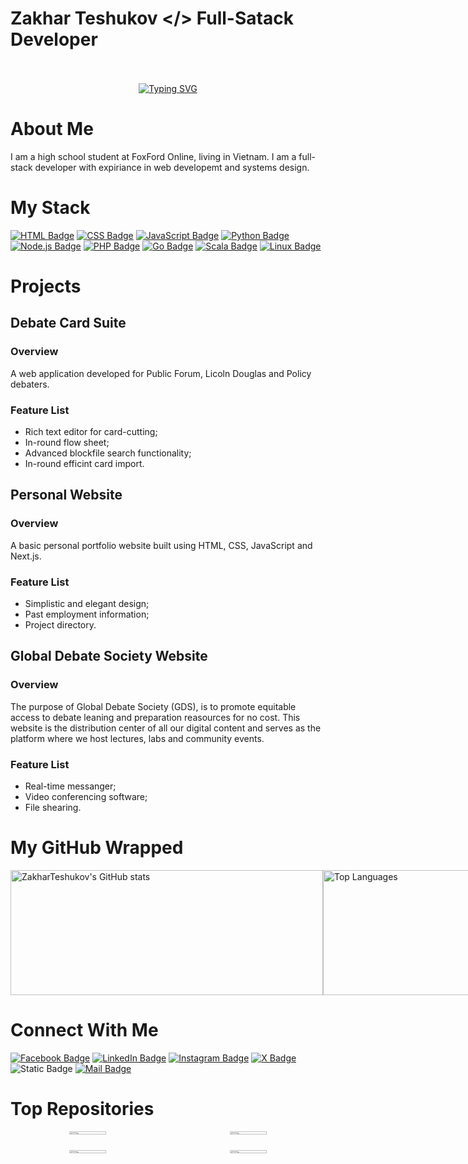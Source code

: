 # Zakhar Teshukov </> Full-Satack Developer

<div>
  <br />
  <br />
</div>


<div align="center" margin: 3000>
  <a href="https://git.io/typing-svg">
    <img src="https://readme-typing-svg.demolab.com?font=Fira+Code&size=50&duration=6500&pause=500&color=18ABF7&width=920&height=75&lines=console.log(%22Hello+World!%22);print(%22Zakhar+Teshukov%22);return(%22Full-StackDeveloper%22)" alt="Typing SVG" />
  </a>
</div>

#

# About Me
I am a high school student at FoxFord Online, living in Vietnam. I am a full-stack developer with expiriance in web developemt and systems design.

# My Stack

[![HTML Badge](https://img.shields.io/badge/HTML-E34F26?style=for-the-badge&logo=html5&logoColor=white&labelColor=cc3f1f)](https://developer.mozilla.org/en-US/docs/Web/HTML)
[![CSS Badge](https://img.shields.io/badge/CSS-1572B6?style=for-the-badge&logo=css3&logoColor=white&labelColor=0c4a7c)](https://developer.mozilla.org/en-US/docs/Web/CSS)
[![JavaScript Badge](https://img.shields.io/badge/JavaScript-F7DF1E?style=for-the-badge&logo=javascript&logoColor=black&labelColor=ccac1f)](https://developer.mozilla.org/en-US/docs/Web/JavaScript)
[![Python Badge](https://img.shields.io/badge/Python-3776AB?style=for-the-badge&logo=python&logoColor=white&labelColor=2a5a8d)](https://www.python.org/)
[![Node.js Badge](https://img.shields.io/badge/Node.js-339933?style=for-the-badge&logo=node.js&logoColor=white&labelColor=267a2b)](https://nodejs.org/)
[![PHP Badge](https://img.shields.io/badge/PHP-777BB4?style=for-the-badge&logo=php&logoColor=white&labelColor=5e5a8a)](https://www.php.net/)
[![Go Badge](https://img.shields.io/badge/Go-00ADD8?style=for-the-badge&logo=go&logoColor=white&labelColor=0091b3)](https://golang.org/)
[![Scala Badge](https://img.shields.io/badge/Scala-DC322F?style=for-the-badge&logo=scala&logoColor=white&labelColor=9c1e24)](https://www.scala-lang.org/)
[![Linux Badge](https://img.shields.io/badge/Linux-FCC624?style=for-the-badge&logo=linux&logoColor=black&labelColor=cc9a1f)](https://www.kernel.org/)

# Projects

## Debate Card Suite

### Overview
A web application developed for Public Forum, Licoln Douglas and Policy debaters. 

### Feature List
- Rich text editor for card-cutting;
- In-round flow sheet;
- Advanced blockfile search functionality;
- In-round efficint card import.

## Personal Website

### Overview
A basic personal portfolio website built using HTML, CSS, JavaScript and Next.js.

### Feature List
- Simplistic and elegant design;
- Past employment information;
- Project directory.

## Global Debate Society Website

### Overview
The purpose of Global Debate Society (GDS), is to promote equitable access to debate leaning and preparation reasources for no cost. This website is the distribution center of all our digital content and serves as the platform where we host lectures, labs and community events.

### Feature List
- Real-time messanger;
- Video conferencing software;
- File shearing.



# My GitHub Wrapped
<div style="display: flex; justify-content: space-between;">
  <img src="https://github-readme-stats.vercel.app/api?username=ZakharTeshukov&show_icons=true&theme=nightowl&rank_icon=progress&hide=issues&hide_border=true" width="500" height="200" alt="ZakharTeshukov's GitHub stats">
  <img src="https://github-readme-stats.vercel.app/api/top-langs/?username=ZakharTeshukov&layout=compact&theme=highcontrast&hide_border=true" width="330" height="200" alt="Top Languages">
</a>
</div>
<div>




</div>

# Connect With Me

[![Facebook Badge](https://img.shields.io/badge/-@ZakharTeshukov-1877F2?style=for-the-badge&logo=facebook&logoColor=white&labelColor=145bbf)](https://www.facebook.com/ZakharTeshukov/following/)
[![LinkedIn Badge](https://img.shields.io/badge/-@ZakharTeshukov-0077B5?style=for-the-badge&logo=linkedin&logoColor=white&labelColor=005b8e)](https://www.linkedin.com/in/zakharteshukov)
[![Instagram Badge](https://img.shields.io/badge/-@zakharteshukov-E4405F?style=for-the-badge&logo=instagram&logoColor=white&labelColor=b0354c)](https://www.instagram.com/zakharteshukov/)
[![X Badge](https://img.shields.io/badge/-@zakhar63707-808080?style=for-the-badge&logo=x&logoColor=white&labelColor=666666)](https://x.com/zakhar63707)
![Static Badge](https://img.shields.io/badge/LeetCode-black?style=for-the-badge&logo=leetcode&logoColor=white&labelColor=%23A17F00&color=%23F8C300&link=https%3A%2F%2Fx.com%2Fzakharteshukov)
[![Mail Badge](https://img.shields.io/badge/-zakharteshukov@gmail.com-9B4DFF?style=for-the-badge&logo=gmail&logoColor=white&labelColor=7A2EDD)](mailto:zakharteshukov@gmail.com)



# Top Repositories

<div style="display: flex; flex-wrap: wrap; gap: 10px; justify-content: space-between;">
  <a href="https://github.com/ZakharTeshukov/ZakharTeshukov.git" style="flex: 1; min-width: 200px; text-align: center;">
    <img src="https://gh-card.dev/repos/ZakharTeshukov/ZakharTeshukov.svg?link_target=_blank&theme=highcontrast" width="49%" />
  </a>
  <a href="https://github.com/ZakharTeshukov/GlobalDebateSociety" style="flex: 1; min-width: 200px; text-align: center;">
    <img src="https://gh-card.dev/repos/ZakharTeshukov/GlobalDebateSociety.svg?link_target=_blank&theme=highcontrast" width="49%" />
  </a>
  <a href="https://github.com/ZakharTeshukov/DebateRTE" style="flex: 1; min-width: 200px; text-align: center;">
    <img src="https://gh-card.dev/repos/ZakharTeshukov/DebateRTE.svg?link_target=_blank&theme=highcontrast" width="49%" />
  </a>
  <a href="https://github.com/ZakharTeshukov/Experimental" style="flex: 1; min-width: 200px; text-align: center;">
    <img src="https://gh-card.dev/repos/ZakharTeshukov/ZakharTeshukov.svg" width="49%" />
  </a>
</div>



<!--
**ZakharTeshukov/ZakharTeshukov** is a ✨ _special_ ✨ repository because its `README.md` (this file) appears on your GitHub profile.Here are some ideas to get you started:
- 🔭 I’m currently working on ...
- 🌱 I’m currently learning ...
- 👯 I’m looking to collaborate on ...
- 🤔 I’m looking for help with ...
- 💬 Ask me about ...
- 📫 How to reach me: ...
